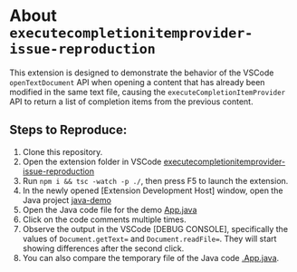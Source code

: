 # About `executecompletionitemprovider-issue-reproduction`

This extension is designed to demonstrate the behavior of the VSCode `openTextDocument` API when opening a content that has already been modified in the same text file, causing the `executeCompletionItemProvider` API to return a list of completion items from the previous content.

## Steps to Reproduce:

1. Clone this repository.
2. Open the extension folder in VSCode [executecompletionitemprovider-issue-reproduction](./executecompletionitemprovider-issue-reproduction/)
3. Run `npm i && tsc -watch -p ./`, then press F5 to launch the extension.
4. In the newly opened [Extension Development Host] window, open the Java project [java-demo](./java-demo/)
5. Open the Java code file for the demo [App.java](./java-demo/src/main/java/com/tzengshinfu/App.java)
6. Click on the code comments multiple times.
7. Observe the output in the VSCode [DEBUG CONSOLE], specifically the values of `Document.getText=` and `Document.readFile=`. They will start showing differences after the second click.
8. You can also compare the temporary file of the Java code [.App.java](./java-demo/src/main/java/com/tzengshinfu/.App.java).
